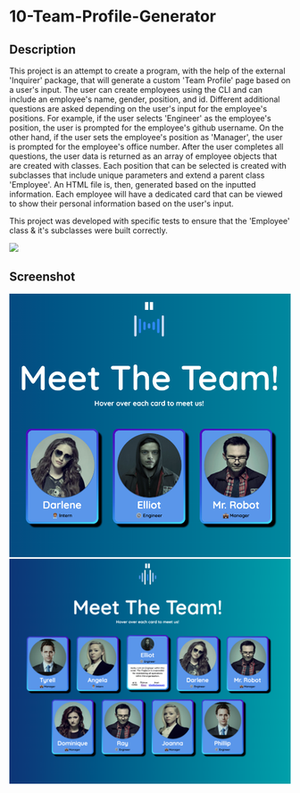 # 10-Team-Profile-Generator

## Description

This project is an attempt to create a program, with the help of the external 'Inquirer' package, that will generate a custom 'Team Profile' page based on a user's input. The user can create employees using the CLI and can include an employee's name, gender, position, and id. Different additional questions are asked depending on the user's input for the employee's positions. For example, if the user selects 'Engineer' as the employee's position, the user is prompted for the employee's github username. On the other hand, if the user sets the employee's position as 'Manager', the user is prompted for the employee's office number. After the user completes all questions, the user data is returned as an array of employee objects that are created with classes. Each position that can be selected is created with subclasses that include unique parameters and extend a parent class 'Employee'. An HTML file is, then, generated based on the inputted information. Each employee will have a dedicated card that can be viewed to show their personal information based on the user's input.

This project was developed with specific tests to ensure that the 'Employee' class & it's subclasses were built correctly.

![](https://github.com/noahfajarda/10-Team-Profile-Generator/blob/main/Assets/visuals/README_assets/PROFILE-GENERATOR-DEMO.gif)

## Screenshot

![App Screenshot](https://github.com/noahfajarda/10-Team-Profile-Generator/blob/main/Assets/visuals/README_assets/Screenshot1.png)
![App Screenshot](https://github.com/noahfajarda/10-Team-Profile-Generator/blob/main/Assets/visuals/README_assets/Screenshot2.png)
